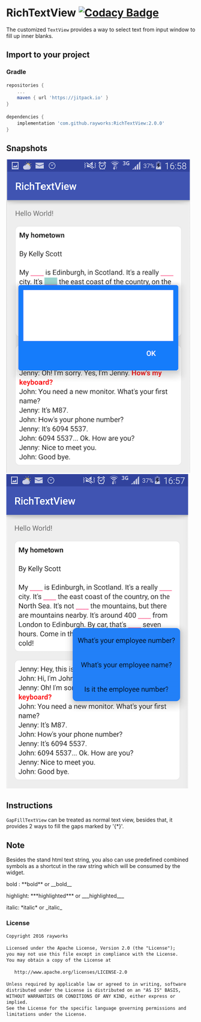 # RichTextView [![Codacy Badge](https://api.codacy.com/project/badge/Grade/7bc46578852c4053b4472994d272f1e4)](https://www.codacy.com/manual/cray_bond/RichTextView?utm_source=github.com&amp;utm_medium=referral&amp;utm_content=rayworks/RichTextView&amp;utm_campaign=Badge_Grade)

The customized `TextView` provides a way to select text from input window to fill up inner blanks.

## Import to your project

### Gradle

```groovy
repositories {
    ...
    maven { url 'https://jitpack.io' }
}

dependencies {
    implementation 'com.github.rayworks:RichTextView:2.0.0'
}
```

## Snapshots

![Editor box](./style-editor.png)
![Popup list](./style-popup.png)

## Instructions

`GapFillTextView` can be treated as normal text view, besides that, it provides 2 ways to fill the gaps marked by '{*}'.

## Note

Besides the stand html text string, you also can use predefined combined symbols as a shortcut in the raw string which will be consumed by the widget.

bold : \*\*bold\*\* or \_\_bold\_\_

highlight: \*\*\*highlighted\*\*\* or \_\_\_highlighted\_\_\_

italic: \*italic\* or \_italic\_
 
### License

```
Copyright 2016 rayworks

Licensed under the Apache License, Version 2.0 (the "License");
you may not use this file except in compliance with the License.
You may obtain a copy of the License at

   http://www.apache.org/licenses/LICENSE-2.0

Unless required by applicable law or agreed to in writing, software
distributed under the License is distributed on an "AS IS" BASIS,
WITHOUT WARRANTIES OR CONDITIONS OF ANY KIND, either express or implied.
See the License for the specific language governing permissions and
limitations under the License.
```
